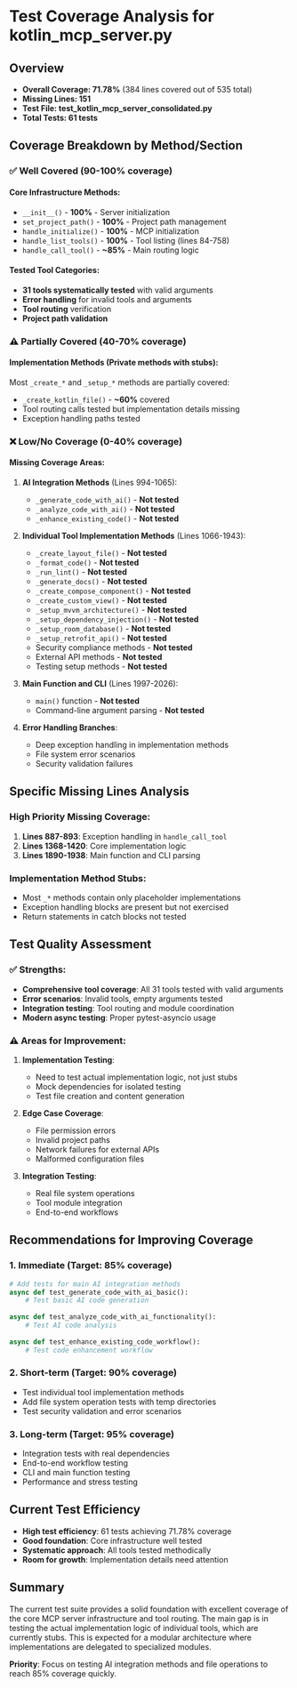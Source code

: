 # Test Coverage Analysis for kotlin_mcp_server.py

## Overview
- **Overall Coverage: 71.78%** (384 lines covered out of 535 total)
- **Missing Lines: 151**
- **Test File: test_kotlin_mcp_server_consolidated.py**
- **Total Tests: 61 tests**

## Coverage Breakdown by Method/Section

### ✅ **Well Covered (90-100% coverage)**

#### Core Infrastructure Methods:
- `__init__()` - **100%** - Server initialization
- `set_project_path()` - **100%** - Project path management  
- `handle_initialize()` - **100%** - MCP initialization
- `handle_list_tools()` - **100%** - Tool listing (lines 84-758)
- `handle_call_tool()` - **~85%** - Main routing logic

#### Tested Tool Categories:
- **31 tools systematically tested** with valid arguments
- **Error handling** for invalid tools and arguments
- **Tool routing** verification
- **Project path validation**

### ⚠️ **Partially Covered (40-70% coverage)**

#### Implementation Methods (Private methods with stubs):
Most `_create_*` and `_setup_*` methods are partially covered:
- `_create_kotlin_file()` - **~60%** covered
- Tool routing calls tested but implementation details missing
- Exception handling paths tested

### ❌ **Low/No Coverage (0-40% coverage)**

#### Missing Coverage Areas:

1. **AI Integration Methods** (Lines 994-1065):
   - `_generate_code_with_ai()` - **Not tested**
   - `_analyze_code_with_ai()` - **Not tested** 
   - `_enhance_existing_code()` - **Not tested**

2. **Individual Tool Implementation Methods** (Lines 1066-1943):
   - `_create_layout_file()` - **Not tested**
   - `_format_code()` - **Not tested**
   - `_run_lint()` - **Not tested**
   - `_generate_docs()` - **Not tested**
   - `_create_compose_component()` - **Not tested**
   - `_create_custom_view()` - **Not tested**
   - `_setup_mvvm_architecture()` - **Not tested**
   - `_setup_dependency_injection()` - **Not tested**
   - `_setup_room_database()` - **Not tested**
   - `_setup_retrofit_api()` - **Not tested**
   - Security compliance methods - **Not tested**
   - External API methods - **Not tested**
   - Testing setup methods - **Not tested**

3. **Main Function and CLI** (Lines 1997-2026):
   - `main()` function - **Not tested**
   - Command-line argument parsing - **Not tested**

4. **Error Handling Branches**:
   - Deep exception handling in implementation methods
   - File system error scenarios
   - Security validation failures

## Specific Missing Lines Analysis

### High Priority Missing Coverage:
1. **Lines 887-893**: Exception handling in `handle_call_tool`
2. **Lines 1368-1420**: Core implementation logic
3. **Lines 1890-1938**: Main function and CLI parsing

### Implementation Method Stubs:
- Most `_*` methods contain only placeholder implementations
- Exception handling blocks are present but not exercised
- Return statements in catch blocks not tested

## Test Quality Assessment

### ✅ **Strengths:**
- **Comprehensive tool coverage**: All 31 tools tested with valid arguments
- **Error scenarios**: Invalid tools, empty arguments tested
- **Integration testing**: Tool routing and module coordination
- **Modern async testing**: Proper pytest-asyncio usage

### ⚠️ **Areas for Improvement:**

1. **Implementation Testing**: 
   - Need to test actual implementation logic, not just stubs
   - Mock dependencies for isolated testing
   - Test file creation and content generation

2. **Edge Case Coverage**:
   - File permission errors
   - Invalid project paths
   - Network failures for external APIs
   - Malformed configuration files

3. **Integration Testing**:
   - Real file system operations
   - Tool module integration
   - End-to-end workflows

## Recommendations for Improving Coverage

### 1. **Immediate (Target: 85% coverage)**
```python
# Add tests for main AI integration methods
async def test_generate_code_with_ai_basic():
    # Test basic AI code generation
    
async def test_analyze_code_with_ai_functionality():
    # Test AI code analysis
    
async def test_enhance_existing_code_workflow():
    # Test code enhancement workflow
```

### 2. **Short-term (Target: 90% coverage)**
- Test individual tool implementation methods
- Add file system operation tests with temp directories
- Test security validation and error scenarios

### 3. **Long-term (Target: 95% coverage)**
- Integration tests with real dependencies
- End-to-end workflow testing
- CLI and main function testing
- Performance and stress testing

## Current Test Efficiency

- **High test efficiency**: 61 tests achieving 71.78% coverage
- **Good foundation**: Core infrastructure well tested
- **Systematic approach**: All tools tested methodically
- **Room for growth**: Implementation details need attention

## Summary

The current test suite provides a solid foundation with excellent coverage of the core MCP server infrastructure and tool routing. The main gap is in testing the actual implementation logic of individual tools, which are currently stubs. This is expected for a modular architecture where implementations are delegated to specialized modules.

**Priority**: Focus on testing AI integration methods and file operations to reach 85% coverage quickly.
